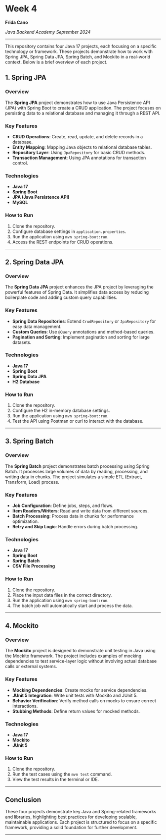 # Week 4
**Frida Cano**

*Java Backend Academy September 2024*

---

This repository contains four Java 17 projects, each focusing on a specific technology or framework. These projects demonstrate how to work with Spring JPA, Spring Data JPA, Spring Batch, and Mockito in a real-world context. Below is a brief overview of each project.

## 1. **Spring JPA**

### Overview
The **Spring JPA** project demonstrates how to use Java Persistence API (JPA) with Spring Boot to create a CRUD application. The project focuses on persisting data to a relational database and managing it through a REST API.

### Key Features
- **CRUD Operations**: Create, read, update, and delete records in a database.
- **Entity Mapping**: Mapping Java objects to relational database tables.
- **Repository Layer**: Using `JpaRepository` for basic CRUD methods.
- **Transaction Management**: Using JPA annotations for transaction control.

### Technologies
- **Java 17**
- **Spring Boot**
- **JPA (Java Persistence API)**
- **MySQL**

### How to Run
1. Clone the repository.
2. Configure database settings in `application.properties`.
3. Run the application using `mvn spring-boot:run`.
4. Access the REST endpoints for CRUD operations.

---

## 2. **Spring Data JPA**

### Overview
The **Spring Data JPA** project enhances the JPA project by leveraging the powerful features of Spring Data. It simplifies data access by reducing boilerplate code and adding custom query capabilities.

### Key Features
- **Spring Data Repositories**: Extend `CrudRepository` or `JpaRepository` for easy data management.
- **Custom Queries**: Use `@Query` annotations and method-based queries.
- **Pagination and Sorting**: Implement pagination and sorting for large datasets.

### Technologies
- **Java 17**
- **Spring Boot**
- **Spring Data JPA**
- **H2 Database**

### How to Run
1. Clone the repository.
2. Configure the H2 in-memory database settings.
3. Run the application using `mvn spring-boot:run`.
4. Test the API using Postman or curl to interact with the database.

---

## 3. **Spring Batch**

### Overview
The **Spring Batch** project demonstrates batch processing using Spring Batch. It processes large volumes of data by reading, processing, and writing data in chunks. The project simulates a simple ETL (Extract, Transform, Load) process.

### Key Features
- **Job Configuration**: Define jobs, steps, and flows.
- **Item Readers/Writers**: Read and write data from different sources.
- **Batch Processing**: Process data in chunks for performance optimization.
- **Retry and Skip Logic**: Handle errors during batch processing.

### Technologies
- **Java 17**
- **Spring Boot**
- **Spring Batch**
- **CSV File Processing**

### How to Run
1. Clone the repository.
2. Place the input data files in the correct directory.
3. Run the application using `mvn spring-boot:run`.
4. The batch job will automatically start and process the data.

---

## 4. **Mockito**

### Overview
The **Mockito** project is designed to demonstrate unit testing in Java using the Mockito framework. The project includes examples of mocking dependencies to test service-layer logic without involving actual database calls or external systems.

### Key Features
- **Mocking Dependencies**: Create mocks for service dependencies.
- **JUnit 5 Integration**: Write unit tests with Mockito and JUnit 5.
- **Behavior Verification**: Verify method calls on mocks to ensure correct interactions.
- **Stubbing Methods**: Define return values for mocked methods.

### Technologies
- **Java 17**
- **Mockito**
- **JUnit 5**

### How to Run
1. Clone the repository.
2. Run the test cases using the `mvn test` command.
3. View the test results in the terminal or IDE.

---

## Conclusion

These four projects demonstrate key Java and Spring-related frameworks and libraries, highlighting best practices for developing scalable, maintainable applications. Each project is structured to focus on a specific framework, providing a solid foundation for further development.

--- 
